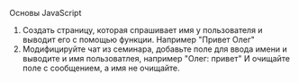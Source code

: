 Основы JavaScript

1. Создать страницу, которая спрашивает имя у пользователя и выводит его с помощью функции. Например "Привет Олег"
2. Модифицируйте чат из семинара, добавьте поле для ввода имени и выводите и имя пользоватлея, например "Олег: привет" И очищайте поле с сообщением, а имя не очищайте.